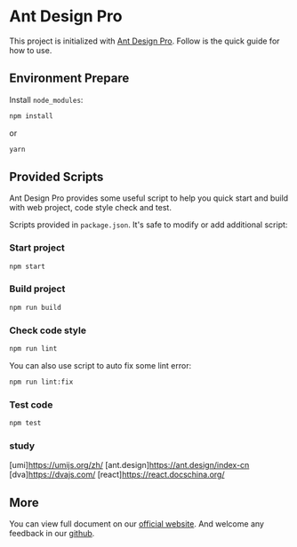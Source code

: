 # Ant Design Pro

This project is initialized with [Ant Design Pro](https://pro.ant.design). Follow is the quick guide for how to use.

## Environment Prepare

Install `node_modules`:

```bash
npm install
```

or

```bash
yarn
```

## Provided Scripts

Ant Design Pro provides some useful script to help you quick start and build with web project, code style check and test.

Scripts provided in `package.json`. It's safe to modify or add additional script:

### Start project

```bash
npm start
```

### Build project

```bash
npm run build
```

### Check code style

```bash
npm run lint
```

You can also use script to auto fix some lint error:

```bash
npm run lint:fix
```

### Test code

```bash
npm test
```

### study

[umi]https://umijs.org/zh/
[ant.design]https://ant.design/index-cn
[dva]https://dvajs.com/
[react]https://react.docschina.org/

## More

You can view full document on our [official website](https://pro.ant.design). And welcome any feedback in our [github](https://github.com/ant-design/ant-design-pro).
